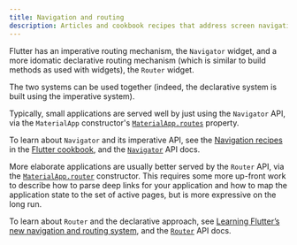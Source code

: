 ```yaml
---
title: Navigation and routing
description: Articles and cookbook recipes that address screen navigation.
---
```


Flutter has an imperative routing mechanism, the `Navigator` widget,
and a more idomatic declarative routing mechanism (which is similar to
build methods as used with widgets), the `Router` widget.

The two systems can be used together (indeed, the declarative system
is built using the imperative system).

Typically, small applications are served well by just using the
`Navigator` API, via the `MaterialApp` constructor's
[`MaterialApp.routes`][] property.

To learn about `Navigator` and its imperative API, see the
[Navigation recipes][] in the [Flutter cookbook][], and the
[`Navigator`][] API docs.

More elaborate applications are usually better served by the `Router`
API, via the [`MaterialApp.router`] constructor. This requires some
more up-front work to describe how to parse deep links for your
application and how to map the application state to the set of active
pages, but is more expressive on the long run.

To learn about `Router` and the declarative approach, see [Learning
Flutter’s new navigation and routing system][], and the [`Router`][]
API docs.

[Flutter cookbook]: /cookbook
[Learning Flutter’s new navigation and routing system]: {{site.flutter-medium}}/learning-flutters-new-navigation-and-routing-system-7c9068155ade
[Navigation recipes]: /cookbook/navigation
[`Navigator`]: {{site.api}}/flutter/widgets/Navigator-class.html
[`Router`]: {{site.api}}/flutter/widgets/Router-class.html
[`MaterialApp.routes`]: {{site.api}}/flutter/material/MaterialApp/routes.html
[`MaterialApp.router`]: {{site.api}}/flutter/material/MaterialApp/MaterialApp.router.html
